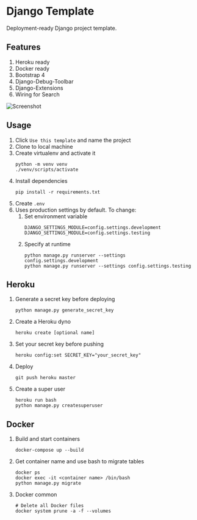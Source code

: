 # Django Template

Deployment-ready Django project template.

## Features
1. Heroku ready
1. Docker ready
1. Bootstrap 4
1. Django-Debug-Toolbar
1. Django-Extensions
1. Wiring for Search

![Screenshot](https://i.imgur.com/NlgQgYR.png)

## Usage
1. Click `Use this template` and name the project
1. Clone to local machine
1. Create virtualenv and activate it
    ```
    python -m venv venv
    ./venv/scripts/activate 
    ```
1. Install dependencies
    ```
    pip install -r requirements.txt
    ```
1. Create `.env`
1. Uses production settings by default. To change:
    1. Set environment variable
        ```
        DJANGO_SETTINGS_MODULE=config.settings.development
        DJANGO_SETTINGS_MODULE=config.settings.testing
        ```
    2. Specify at runtime
        ```
        python manage.py runserver --settings config.settings.development
        python manage.py runserver --settings config.settings.testing
        ```

## Heroku
1. Generate a secret key before deploying
    ```
    python manage.py generate_secret_key
    ```
1. Create a Heroku dyno
    ```
    heroku create [optional name]
    ```
1. Set your secret key before pushing
    ```
    heroku config:set SECRET_KEY="your_secret_key"
    ```
1. Deploy
    ```
    git push heroku master
    ```
1. Create a super user
    ```
    heroku run bash
    python manage.py createsuperuser
    ```

## Docker
1. Build and start containers
    ```
    docker-compose up --build
    ```
1. Get container name and use bash to migrate tables
    ```
    docker ps
    docker exec -it <container name> /bin/bash
    python manage.py migrate
    ```
1. Docker common
    ```
    # Delete all Docker files
    docker system prune -a -f --volumes
    ```
   